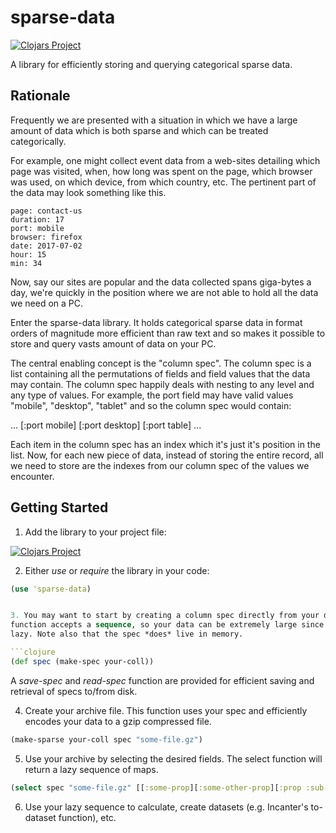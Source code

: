 # sparse-data

[![Clojars Project](https://img.shields.io/clojars/v/sparse-data.svg)](https://clojars.org/sparse-data)

A library for efficiently storing and querying categorical sparse data.

## Rationale

Frequently we are presented with a situation in which we have a large amount
of data which is both sparse and which can be treated categorically.

For example, one might collect event data from a web-sites detailing which page
was visited, when, how long was spent on the page, which browser was used, on
which device, from which country, etc. The pertinent part of the data may look
something like this.

    page: contact-us
    duration: 17
    port: mobile
    browser: firefox
    date: 2017-07-02
    hour: 15
    min: 34

Now, say our sites are popular and the data collected spans giga-bytes a day,
we're quickly in the position where we are not able to hold all the data we
need on a PC.

Enter the sparse-data library. It holds categorical sparse data in format orders
of magnitude more efficient than raw text and so makes it possible to store and query
vasts amount of data on your PC.

The central enabling concept is the "column spec". The column spec is a list containing
all the permutations of fields and field values that the data may contain. The column spec
happily deals with nesting to any level and any type of values. For example,
the port field may have valid values "mobile", "desktop", "tablet" and so the column spec
would contain:

   ... [:port mobile] [:port desktop] [:port table] ...

Each item in the column spec has an index which it's just it's position in the list. Now,
for each new piece of data, instead of storing the entire record, all we need to store are
the indexes from our column spec of the values we encounter.

## Getting Started

1. Add the library to your project file:

[![Clojars Project](https://img.shields.io/clojars/v/sparse-data.svg)](https://clojars.org/sparse-data)

2. Either *use* or *require* the library in your code:

```clojure
(use 'sparse-data)


3. You may want to start by creating a column spec directly from your data. Note that the
function accepts a sequence, so your data can be extremely large since the sequence can be
lazy. Note also that the spec *does* live in memory.

```clojure
(def spec (make-spec your-coll))
```

A *save-spec* and *read-spec* function are provided for efficient saving and retrieval of
specs to/from disk.

4. Create your archive file. This function uses your spec and efficiently encodes your data to
a gzip compressed file.

```clojure
(make-sparse your-coll spec "some-file.gz")
```

5. Use your archive by selecting the desired fields. The select function will return a lazy
sequence of maps.

```clojure
(select spec "some-file.gz" [[:some-prop][:some-other-prop][:prop :sub-prop]])
```

6. Use your lazy sequence to calculate, create datasets (e.g. Incanter's to-dataset function), etc.

